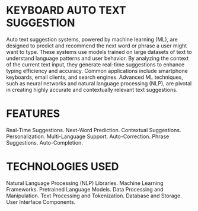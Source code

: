 # KEYBOARD AUTO TEXT SUGGESTION 
Auto text suggestion systems, powered by machine learning (ML), are designed to predict and recommend the next word or phrase a user might want to type. These systems use models trained on large datasets of text to understand language patterns and user behavior. By analyzing the context of the current text input, they generate real-time suggestions to enhance typing efficiency and accuracy. Common applications include smartphone keyboards, email clients, and search engines. Advanced ML techniques, such as neural networks and natural language processing (NLP), are pivotal in creating highly accurate and contextually relevant text suggestions.
# FEATURES
Real-Time Suggestions.
Next-Word Prediction.
Contextual Suggestions.
Personalization.
Multi-Language Support.
Auto-Correction.
Phrase Suggestions.
Auto-Completion.
# TECHNOLOGIES USED
Natural Language Processing (NLP) Libraries.
Machine Learning Frameworks.
Pretrained Language Models.
Data Processing and Manipulation.
Text Processing and Tokenization.
Database and Storage.
User Interface Components.


